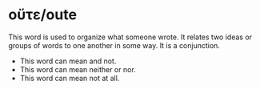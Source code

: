 # οὔτε/oute
This word is used to organize what someone wrote. It relates two ideas or groups of words to one another in some way. It is a conjunction.
* This word can mean and not.
* This word can mean neither or nor.
* This word can mean not at all.
